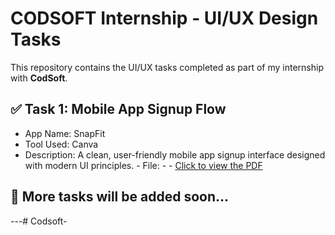 # CODSOFT Internship - UI/UX Design Tasks

This repository contains the UI/UX tasks completed as part of my internship with **CodSoft**.

## ✅ Task 1: Mobile App Signup Flow
- App Name: SnapFit
- Tool Used: Canva
- Description: A clean, user-friendly mobile app signup interface designed with modern UI principles.                         - File: - - [Click to view the PDF](Task1_SignUp_UI_Snapfit.pdf)
## 📌 More tasks will be added soon...


---# Codsoft-
